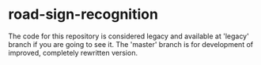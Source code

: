 # road-sign-recognition

The code for this repository is considered legacy and available at 'legacy'
branch if you are going to see it. The 'master' branch is for development of
improved, completely rewritten version.
